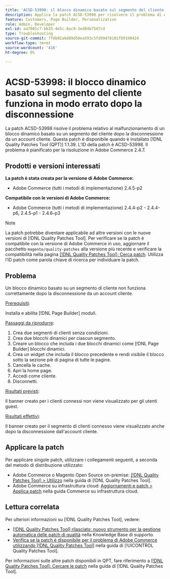 ```yaml
---
title: 'ACSD-53998: il blocco dinamico basato sul segmento del cliente funziona in modo errato dopo la disconnessione'
description: Applica la patch ACSD-53998 per risolvere il problema di Adobe Commerce, in cui un blocco dinamico basato su un segmento del cliente non funziona correttamente dopo la disconnessione da un account del cliente.
feature: Customers, Page Builder, Personalization
role: Admin, Developer
exl-id: aa7001c7-bb35-4e5c-8ac9-3ed84b75d7cd
type: Troubleshooting
source-git-commit: 7fdb02a6d89d50ea593c5fd99d78101f89198424
workflow-type: tm+mt
source-wordcount: '416'
ht-degree: 0%

---
```


# ACSD-53998: il blocco dinamico basato sul segmento del cliente funziona in modo errato dopo la disconnessione

La patch ACSD-53998 risolve il problema relativo al malfunzionamento di un blocco dinamico basato su un segmento del cliente dopo la disconnessione da un account cliente. Questa patch è disponibile quando è installato [!DNL Quality Patches Tool (QPT)] 1.1.39. L’ID della patch è ACSD-53998. Il problema è pianificato per la risoluzione in Adobe Commerce 2.4.7.

## Prodotti e versioni interessati

**La patch è stata creata per la versione di Adobe Commerce:**

* Adobe Commerce (tutti i metodi di implementazione) 2.4.5-p2

**Compatibile con le versioni di Adobe Commerce:**

* Adobe Commerce (tutti i metodi di implementazione) 2.4.4-p2 - 2.4.4-p6, 2.4.5-p1 - 2.4.6-p3

>[!NOTE]
>
>La patch potrebbe diventare applicabile ad altre versioni con le nuove versioni di [!DNL Quality Patches Tool]. Per verificare se la patch è compatibile con la versione di Adobe Commerce in uso, aggiornare il pacchetto `magento/quality-patches` alla versione più recente e verificare la compatibilità nella pagina [[!DNL Quality Patches Tool]: Cerca patch](https://experienceleague.adobe.com/tools/commerce-quality-patches/index.html). Utilizza l’ID patch come parola chiave di ricerca per individuare la patch.

## Problema

Un blocco dinamico basato su un segmento di cliente non funziona correttamente dopo la disconnessione da un account cliente.

<u>Prerequisiti</u>:

Installa e abilita [!DNL Page Builder] moduli.

<u>Passaggi da riprodurre</u>:

1. Crea due segmenti di clienti senza condizioni.
1. Crea due blocchi dinamici per ciascun segmento.
1. Creare un blocco che includa i due blocchi dinamici come [!DNL Page Builder] blocchi dinamici.
1. Crea un widget che includa il blocco precedente e rendi visibile il blocco sotto la sezione piè di pagina di tutte le pagine.
1. Cancella le cache.
1. Apri la home page.
1. Accedi come cliente.
1. Disconnetti.

<u>Risultati previsti</u>:

Il banner creato per i clienti connessi non viene visualizzato per gli utenti guest.

<u>Risultati effettivi</u>:

Il banner creato per il segmento di clienti connesso viene visualizzato anche dopo la disconnessione dall&#39;account cliente.

## Applicare la patch

Per applicare singole patch, utilizzare i collegamenti seguenti, a seconda del metodo di distribuzione utilizzato:

* Adobe Commerce o Magento Open Source on-premise: [[!DNL Quality Patches Tool] > Utilizzo](/help/tools/quality-patches-tool/usage.md) nella guida di [!DNL Quality Patches Tool].
* Adobe Commerce su infrastruttura cloud: [Aggiornamenti e patch > Applica patch](https://experienceleague.adobe.com/docs/commerce-cloud-service/user-guide/develop/upgrade/apply-patches.html) nella guida Commerce su infrastruttura cloud.

## Lettura correlata

Per ulteriori informazioni su [!DNL Quality Patches Tool], vedere:

* [[!DNL Quality Patches Tool] rilasciato: nuovo strumento per la gestione automatica delle patch di qualità](https://experienceleague.adobe.com/en/docs/commerce-operations/tools/quality-patches-tool/quality-patches-tool-to-self-serve-quality-patches) nella Knowledge Base di supporto.
* [Verifica se la patch è disponibile per il problema di Adobe Commerce utilizzando  [!DNL Quality Patches Tool]](/help/tools/quality-patches-tool/patches-available-in-qpt/check-patch-for-magento-issue-with-magento-quality-patches.md) nella guida di [!UICONTROL Quality Patches Tool].


Per informazioni sulle altre patch disponibili in QPT, fare riferimento a [[!DNL Quality Patches Tool]: Cercare le patch](https://experienceleague.adobe.com/tools/commerce-quality-patches/index.html) nella guida di [!DNL Quality Patches Tool].
